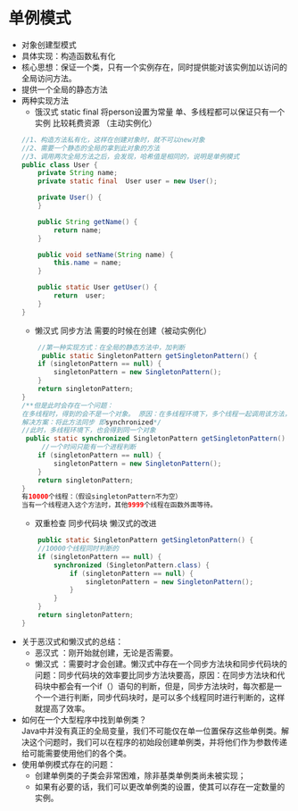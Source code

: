 # 单例模式
+ 对象创建型模式
+ 具体实现：构造函数私有化
+ 核心思想：保证一个类，只有一个实例存在，同时提供能对该实例加以访问的全局访问方法。
+ 提供一个全局的静态方法
+ 两种实现方法  
    + 饿汉式  static final 将person设置为常量 单、多线程都可以保证只有一个实例 比较耗费资源 （主动实例化）
    ```java
    //1、构造方法私有化，这样在创建对象时，就不可以new对象
    //2、需要一个静态的全局的拿到此对象的方法
    //3、调用两次全局方法之后，会发现，哈希值是相同的，说明是单例模式
    public class User {
        private String name;
        private static final  User user = new User();

        private User() {
        }

        public String getName() {
            return name;
        }

        public void setName(String name) {
            this.name = name;
        }

        public static User getUser() {
            return  user;
        }
    }
    ```
    + 懒汉式 同步方法  需要的时候在创建（被动实例化）
    ```java
        //第一种实现方式：在全局的静态方法中，加判断
         public static SingletonPattern getSingletonPattern() {
        if (singletonPattern == null) {
            singletonPattern = new SingletonPattern();
        }
        return singletonPattern;
    }
    /**但是此时会存在一个问题：
    在多线程时，得到的会不是一个对象。 原因：在多线程环境下，多个线程一起调用该方法，每次判断都有可能是Null,此时都会创建一个新的对象，因此，可能会得到不同的对象
    解决方案：将此方法同步 即synchronized*/
    //此时，多线程环境下，也会得到同一个对象
     public static synchronized SingletonPattern getSingletonPattern() {
         //一个时间只能有一个进程判断
        if (singletonPattern == null) {
            singletonPattern = new SingletonPattern();
        }
        return singletonPattern;
    }
    有10000个线程：（假设singletonPattern不为空）
    当有一个线程进入这个方法时，其他9999个线程在函数外面等待。
    ```
    + 双重检查  同步代码块 懒汉式的改进
    ```java
        public static SingletonPattern getSingletonPattern() {
        //10000个线程同时判断的
        if (singletonPattern == null) {
            synchronized (SingletonPattern.class) {
                if (singletonPattern == null) {
                    singletonPattern = new SingletonPattern();
                }
            }
        }
        return singletonPattern;
    }
    ```
+ 关于恶汉式和懒汉式的总结：
    + 恶汉式 ：刚开始就创建，无论是否需要。
    + 懒汉式 ：需要时才会创建。懒汉式中存在一个同步方法块和同步代码块的问题：同步代码块的效率要比同步方法块要高，原因：在同步方法块和代码块中都会有一个if（）语句的判断，但是，同步方法块时，每次都是一个一个进行判断，同步代码块时，是可以多个线程同时进行判断的，这样就提高了效率。  
+ 如何在一个大型程序中找到单例类？  
    Java中并没有真正的全局变量，我们不可能仅在单一位置保存这些单例类。解决这个问题时，我们可以在程序的初始段创建单例类，并将他们作为参数传递给可能需要使用他们的各个类。  
+ 使用单例模式存在的问题：
    + 创建单例类的子类会非常困难，除非基类单例类尚未被实现；
    + 如果有必要的话，我们可以更改单例类的设置，使其可以存在一定数量的实例。

